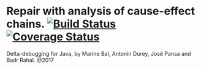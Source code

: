 # Repair with analysis of cause-effect chains. [![Build Status](https://travis-ci.org/Mama59/CauseEffectChain.svg?branch=master)](https://travis-ci.org/Mama59/CauseEffectChain) [![Coverage Status](https://coveralls.io/repos/github/Mama59/CauseEffectChain/badge.svg)](https://coveralls.io/github/Mama59/CauseEffectChain)

Delta-debugging for Java, by Marine Bal, Antonin Durey, José Pansa and Badr Rahal. @2017